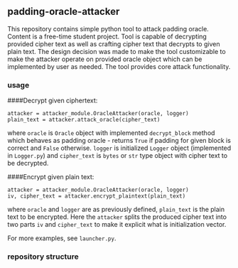## padding-oracle-attacker
This repository contains simple python tool to attack padding oracle.
Content is a free-time student project.
Tool is capable of decrypting provided cipher text as well as crafting cipher text that decrypts to given plain text.
The design decision was made to make the tool customizable to make the attacker operate on provided oracle object which can be implemented by user as needed. The tool provides core attack functionality. 

### usage

####Decrypt given ciphertext:
```
attacker = attacker_module.OracleAttacker(oracle, logger)
plain_text = attacker.attack_oracle(cipher_text)
```
where `oracle` is `Oracle` object with implemented `decrypt_block` method which behaves as padding oracle - returns `True` if padding for given block is correct and `False` otherwise. `logger` is initialized `Logger` object (implemented in `Logger.py`) and `cipher_text` is `bytes` or `str` type object with cipher text to be decrypted. 

####Encrypt given plain text:
```
attacker = attacker_module.OracleAttacker(oracle, logger)
iv, cipher_text = attacker.encrypt_plaintext(plain_text)
```
where `oracle` and `logger` are as previously defined, `plain_text` is the plain text to be encrypted. Here the `attacker` splits the produced cipher text into two parts `iv` and `cipher_text` to make it explicit what is initialization vector.

For more examples, see `launcher.py`.


### repository structure
